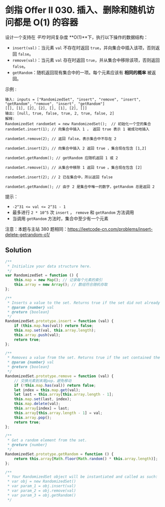 # 剑指 Offer II 030. 插入、删除和随机访问都是 O(1) 的容器

设计一个支持在 _平均_ 时间复杂度 **O(1)**下，执行以下操作的数据结构：

-   `insert(val)`：当元素 `val` 不存在时返回 `true`，并向集合中插入该项，否则返回 `false`。
-   `remove(val)`：当元素 `val` 存在时返回 `true`，并从集合中移除该项，否则返回 `false`。
-   `getRandom`：随机返回现有集合中的一项。每个元素应该有 **相同的概率** 被返回。

示例 :

```
输入: inputs = ["RandomizedSet", "insert", "remove", "insert", "getRandom", "remove", "insert", "getRandom"]
[[], [1], [2], [2], [], [1], [2], []]
输出: [null, true, false, true, 2, true, false, 2]
解释:
RandomizedSet randomSet = new RandomizedSet();  // 初始化一个空的集合
randomSet.insert(1); // 向集合中插入 1 ， 返回 true 表示 1 被成功地插入

randomSet.remove(2); // 返回 false，表示集合中不存在 2

randomSet.insert(2); // 向集合中插入 2 返回 true ，集合现在包含 [1,2]

randomSet.getRandom(); // getRandom 应随机返回 1 或 2

randomSet.remove(1); // 从集合中移除 1 返回 true 。集合现在包含 [2]

randomSet.insert(2); // 2 已在集合中，所以返回 false

randomSet.getRandom(); // 由于 2 是集合中唯一的数字，getRandom 总是返回 2
```

提示：

-   `-2^31 <= val <= 2^31 - 1`
-   最多进行 `2 * 10^5` 次 `insert` ， `remove` 和 `getRandom` 方法调用
-   当调用 `getRandom` 方法时，集合中至少有一个元素

注意：本题与主站 380 题相同：https://leetcode-cn.com/problems/insert-delete-getrandom-o1/

## Solution

```js
/**
 * Initialize your data structure here.
 */
var RandomizedSet = function () {
    this.map = new Map(); // 记录每个元素的索引
    this.array = new Array(); // 数组符合随机存取
};

/**
 * Inserts a value to the set. Returns true if the set did not already contain the specified element.
 * @param {number} val
 * @return {boolean}
 */
RandomizedSet.prototype.insert = function (val) {
    if (this.map.has(val)) return false;
    this.map.set(val, this.array.length);
    this.array.push(val);
    return true;
};

/**
 * Removes a value from the set. Returns true if the set contained the specified element.
 * @param {number} val
 * @return {boolean}
 */
RandomizedSet.prototype.remove = function (val) {
    // 交换元素到末尾pop，避免移动
    if (!this.map.has(val)) return false;
    let index = this.map.get(val);
    let last = this.array[this.array.length - 1];
    this.map.set(last, index);
    this.map.delete(val);
    this.array[index] = last;
    this.array[this.array.length - 1] = val;
    this.array.pop();
    return true;
};

/**
 * Get a random element from the set.
 * @return {number}
 */
RandomizedSet.prototype.getRandom = function () {
    return this.array[Math.floor(Math.random() * this.array.length)];
};

/**
 * Your RandomizedSet object will be instantiated and called as such:
 * var obj = new RandomizedSet()
 * var param_1 = obj.insert(val)
 * var param_2 = obj.remove(val)
 * var param_3 = obj.getRandom()
 */
```
